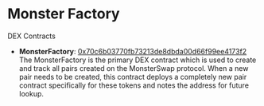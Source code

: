 # Monster Factory

DEX Contracts

- **MonsterFactory**: [0x70c6b03770fb73213de8dbda00d66f99ee4173f2](https://testnet.bscscan.com/address/0x70c6b03770fb73213de8dbda00d66f99ee4173f2#readContract)
  The MonsterFactory is the primary DEX contract which is used to create and track all pairs created on the MonsterSwap protocol. When a new pair needs to be created, this contract deploys a completely new pair contract specifically for these tokens and notes the address for future lookup.
